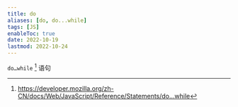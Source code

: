 ```yaml
---
title: do
aliases: [do, do...while]
tags: [JS]
enableToc: true
date: 2022-10-19
lastmod: 2022-10-24
---
```


`do…while` [^1] 语句

[^1]: <https://developer.mozilla.org/zh-CN/docs/Web/JavaScript/Reference/Statements/do…while>
